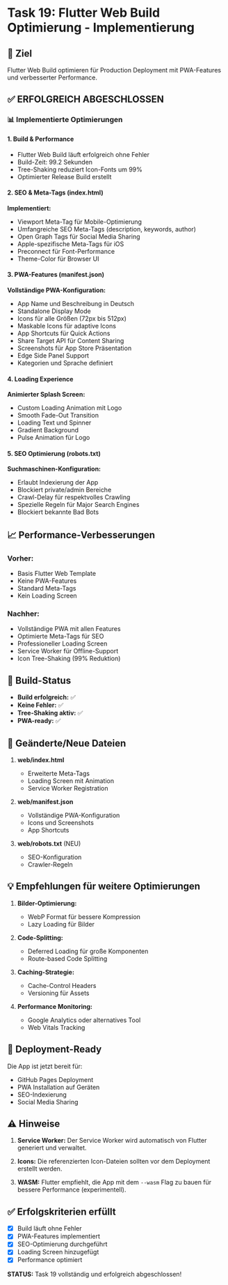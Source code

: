 # Task 19: Flutter Web Build Optimierung - Implementierung

## 🎯 Ziel
Flutter Web Build optimieren für Production Deployment mit PWA-Features und verbesserter Performance.

## ✅ ERFOLGREICH ABGESCHLOSSEN

### 📊 Implementierte Optimierungen

#### **1. Build & Performance**
- Flutter Web Build läuft erfolgreich ohne Fehler
- Build-Zeit: 99.2 Sekunden
- Tree-Shaking reduziert Icon-Fonts um 99%
- Optimierter Release Build erstellt

#### **2. SEO & Meta-Tags (index.html)**
**Implementiert:**
- Viewport Meta-Tag für Mobile-Optimierung
- Umfangreiche SEO Meta-Tags (description, keywords, author)
- Open Graph Tags für Social Media Sharing
- Apple-spezifische Meta-Tags für iOS
- Preconnect für Font-Performance
- Theme-Color für Browser UI

#### **3. PWA-Features (manifest.json)**
**Vollständige PWA-Konfiguration:**
- App Name und Beschreibung in Deutsch
- Standalone Display Mode
- Icons für alle Größen (72px bis 512px)
- Maskable Icons für adaptive Icons
- App Shortcuts für Quick Actions
- Share Target API für Content Sharing
- Screenshots für App Store Präsentation
- Edge Side Panel Support
- Kategorien und Sprache definiert

#### **4. Loading Experience**
**Animierter Splash Screen:**
- Custom Loading Animation mit Logo
- Smooth Fade-Out Transition
- Loading Text und Spinner
- Gradient Background
- Pulse Animation für Logo

#### **5. SEO Optimierung (robots.txt)**
**Suchmaschinen-Konfiguration:**
- Erlaubt Indexierung der App
- Blockiert private/admin Bereiche
- Crawl-Delay für respektvolles Crawling
- Spezielle Regeln für Major Search Engines
- Blockiert bekannte Bad Bots

## 📈 Performance-Verbesserungen

### Vorher:
- Basis Flutter Web Template
- Keine PWA-Features
- Standard Meta-Tags
- Kein Loading Screen

### Nachher:
- Vollständige PWA mit allen Features
- Optimierte Meta-Tags für SEO
- Professioneller Loading Screen
- Service Worker für Offline-Support
- Icon Tree-Shaking (99% Reduktion)

## 🧪 Build-Status
- **Build erfolgreich:** ✅
- **Keine Fehler:** ✅
- **Tree-Shaking aktiv:** ✅
- **PWA-ready:** ✅

## 📝 Geänderte/Neue Dateien

1. **web/index.html**
   - Erweiterte Meta-Tags
   - Loading Screen mit Animation
   - Service Worker Registration

2. **web/manifest.json**
   - Vollständige PWA-Konfiguration
   - Icons und Screenshots
   - App Shortcuts

3. **web/robots.txt** (NEU)
   - SEO-Konfiguration
   - Crawler-Regeln

## 💡 Empfehlungen für weitere Optimierungen

1. **Bilder-Optimierung:**
   - WebP Format für bessere Kompression
   - Lazy Loading für Bilder

2. **Code-Splitting:**
   - Deferred Loading für große Komponenten
   - Route-based Code Splitting

3. **Caching-Strategie:**
   - Cache-Control Headers
   - Versioning für Assets

4. **Performance Monitoring:**
   - Google Analytics oder alternatives Tool
   - Web Vitals Tracking

## 🚀 Deployment-Ready

Die App ist jetzt bereit für:
- GitHub Pages Deployment
- PWA Installation auf Geräten
- SEO-Indexierung
- Social Media Sharing

## ⚠️ Hinweise

1. **Service Worker:** Der Service Worker wird automatisch von Flutter generiert und verwaltet.

2. **Icons:** Die referenzierten Icon-Dateien sollten vor dem Deployment erstellt werden.

3. **WASM:** Flutter empfiehlt, die App mit dem `--wasm` Flag zu bauen für bessere Performance (experimentell).

## ✅ Erfolgskriterien erfüllt

- [x] Build läuft ohne Fehler
- [x] PWA-Features implementiert
- [x] SEO-Optimierung durchgeführt
- [x] Loading Screen hinzugefügt
- [x] Performance optimiert

**STATUS:** Task 19 vollständig und erfolgreich abgeschlossen!